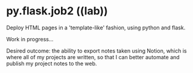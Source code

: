# py.flask.job2 ((lab))
Deploy HTML pages in a 'template-like' fashion, using python and flask.

Work in progress...

Desired outcome: the ability to export notes taken using Notion, which is where all of my projects are written, so that I can better automate and publish my project notes to the web. 
